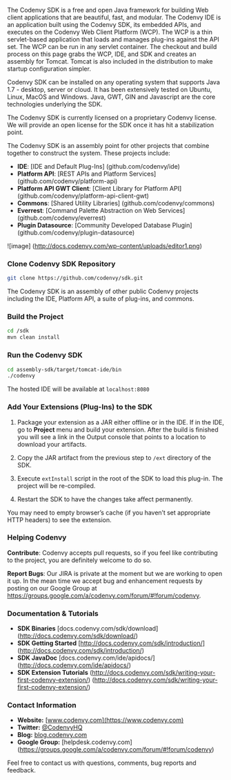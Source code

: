 The Codenvy SDK is a free and open Java framework for building Web client applications that are beautiful, fast, and modular. The Codenvy IDE is an application built using the Codenvy SDK, its embedded APIs, and executes on the Codenvy Web Client Platform (WCP).  The WCP is a thin servlet-based application that loads and manages plug-ins against the API set.  The WCP can be run in any servlet container.  The checkout and build process on this page grabs the WCP, IDE, and SDK and creates an assembly for Tomcat.  Tomcat is also included in the distribution to make startup configuration simpler. 

Codenvy SDK can be installed on any operating system that supports Java 1.7 - desktop, server or cloud. It has been extensively tested on Ubuntu, Linux, MacOS and Windows.  Java, GWT, GIN and Javascript are the core technologies underlying the SDK.

The Codenvy SDK is currently licensed on a proprietary Codenvy license. We will provide an open license for the SDK once it has hit a stabilization point.

The Codenvy SDK is an assembly point for other projects that combine together to construct the system. These projects include:
* **IDE**: [IDE and Default Plug-Ins] (github.com/codenvy/ide)
* **Platform API**: [REST APIs and Platform Services] (github.com/codenvy/platform-api)
* **Platform API GWT Client**: [Client Library for Platform API] (github.com/codenvy/platform-api-client-gwt)
* **Commons**: [Shared Utility Libraries] (github.com/codenvy/commons)
* **Everrest**: [Command Palette Abstraction on Web Services] (github.com/codenvy/everrest)
* **Plugin Datasource**: [Community Developed Database Plugin] (github.com/codenvy/plugin-datasource)

![image] (http://docs.codenvy.com/wp-content/uploads/editor1.png)

### Clone Codenvy SDK Repository

```sh
git clone https://github.com/codenvy/sdk.git
```

The Codenvy SDK is an assembly of other public Codenvy projects including the IDE, Platform API, a suite of plug-ins, and commons.

### Build the Project
```sh
cd /sdk
mvn clean install
```

### Run the Codenvy SDK
```sh
cd assembly-sdk/target/tomcat-ide/bin
./codenvy
```

The hosted IDE will be available at ```localhost:8080```

### Add Your Extensions (Plug-Ins) to the SDK

1. Package your extension as a JAR either offline or in the IDE.  If in the IDE, go to **Project** menu and build your extension. After the build is finished you will see a link in the Output console that points to a location to download your artifacts.  

2. Copy the JAR artifact from the previous step to ```/ext``` directory of the SDK.  

3. Execute ```extInstall``` script in the root of the SDK to load this plug-in. The project will be re-compiled.

4. Restart the SDK to have the changes take affect permanently.

You may need to empty browser’s cache (if you haven’t set appropriate HTTP headers) to see the extension.

### Helping Codenvy

**Contribute**: Codenvy accepts pull requests, so if you feel like contributing to the project, you are definitely welcome to do so.

**Report Bugs**: Our JIRA is private at the moment but we are working to open it up. In the mean time we accept bug and enhancement requests by posting on our Google Group at https://groups.google.com/a/codenvy.com/forum/#!forum/codenvy.

### Documentation  & Tutorials
* **SDK Binaries** [docs.codenvy.com/sdk/download] (http://docs.codenvy.com/sdk/download/)
* **SDK Getting Started** [http://docs.codenvy.com/sdk/introduction/] (http://docs.codenvy.com/sdk/introduction/)
* **SDK JavaDoc** [docs.codenvy.com/ide/apidocs/] (http://docs.codenvy.com/ide/apidocs/)
* **SDK Extension Tutorials** (http://docs.codenvy.com/sdk/writing-your-first-codenvy-extension/) (http://docs.codenvy.com/sdk/writing-your-first-codenvy-extension/)


### Contact Information

* **Website:** [www.codenvy.com](https://www.codenvy.com)
* **Twitter:** [@CodenvyHQ](https://twitter.com/CoenvyHQ)
* **Blog:** [blog.codenvy.com](http://blog.codenvy.com)
* **Google Group:** [helpdesk.codenvy.com] (https://groups.google.com/a/codenvy.com/forum/#!forum/codenvy)

Feel free to contact us with questions, comments, bug reports and feedback.
